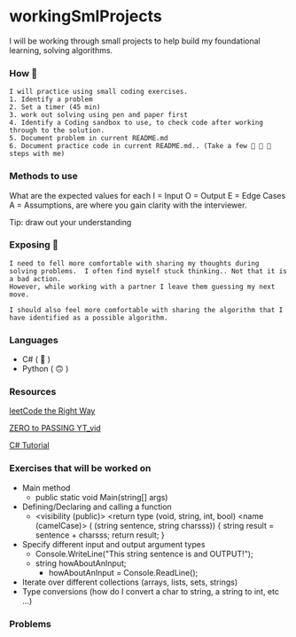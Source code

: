 # workingSmlProjects

I will be working through small projects to help build my 
foundational learning, solving algorithms.
### How 🥸
    I will practice using small coding exercises.
    1. Identify a problem
    2. Set a timer (45 min)
    3. work out solving using pen and paper first
    4. Identify a Coding sandbox to use, to check code after working through to the solution.
    5. Document problem in current README.md
    6. Document practice code in current README.md.. (Take a few 👠 👟 👢 steps with me)

### Methods to use
What are the expected values for each 
I = Input
O = Output
E = Edge Cases
A = Assumptions, are where you gain clarity with the interviewer.

Tip: draw out your understanding

### Exposing 🥴
    I need to fell more comfortable with sharing my thoughts during solving problems.  I often find myself stuck thinking.. Not that it is a bad action. 
    However, while working with a partner I leave them guessing my next move.  
    
    I should also feel more comfortable with sharing the algorithm that I have identified as a possible algorithm.
    
### Languages
- C# ( 🥰 )
- Python ( 🙃 )

### Resources
[leetCode the Right Way](https://www.linkedin.com/pulse/how-practice-leetcode-problems-right-way-anthony-d-mays/?trackingId=SiVmnY7BTJWj4Pd5G170Pw%3D%3D)

[ZERO to PASSING YT_vid](https://www.youtube.com/watch?v=J330GEr4sJ0)

[C# Tutorial](https://csharp.net-tutorials.com/basics/functions/#:~:text=In%20C%23%2C%20they%20are%20basically%20declared%20like%20this%3A,define%20any%2C%20then%20the%20function%20will%20be%20private.)

### Exercises that will be worked on
- Main method
    - public static void Main(string[] args)
- Defining/Declaring and calling a function
    - <visibility (public)> <return type (void, string, int, bool) <name (camelCase)> (<parameters> (string sentence, string charsss))
    {
        string result = sentence + charsss;
        return result;
    }
- Specify different input and output argument types
    - Console.WriteLine("This string sentence is and OUTPUT!");
    - string howAboutAnInput;
        - howAboutAnInput = Console.ReadLine();
- Iterate over different collections (arrays, lists, sets, strings)
- Type conversions (how do I convert a char to string, a string to int, etc ...)

### Problems




